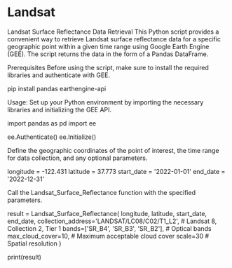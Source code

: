 # Landsat
Landsat Surface Reflectance Data Retrieval
This Python script provides a convenient way to retrieve Landsat surface reflectance data for a specific geographic point within a given time range using Google Earth Engine (GEE). The script returns the data in the form of a Pandas DataFrame.

Prerequisites
Before using the script, make sure to install the required libraries and authenticate with GEE.

pip install pandas earthengine-api

Usage:
Set up your Python environment by importing the necessary libraries and initializing the GEE API.

import pandas as pd
import ee

ee.Authenticate()
ee.Initialize()

Define the geographic coordinates of the point of interest, the time range for data collection, and any optional parameters.

longitude = -122.431
latitude = 37.773
start_date = '2022-01-01'
end_date = '2022-12-31'

Call the Landsat_Surface_Reflectance function with the specified parameters.

result = Landsat_Surface_Reflectance(
    longitude,
    latitude,
    start_date,
    end_date,
    collection_address='LANDSAT/LC08/C02/T1_L2',  # Landsat 8, Collection 2, Tier 1
    bands=['SR_B4', 'SR_B3', 'SR_B2'],  # Optical bands
    max_cloud_cover=10,  # Maximum acceptable cloud cover
    scale=30  # Spatial resolution
)

print(result)
